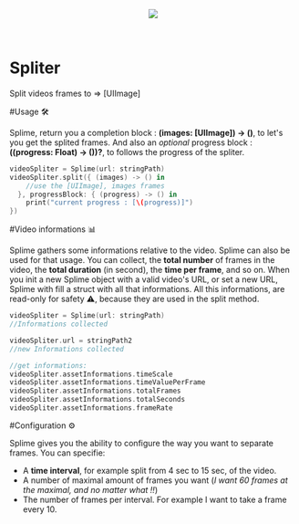 <p align="center">
  <img src ="https://cloud.githubusercontent.com/assets/3276768/12470123/bfe1a198-c045-11e5-8960-7b5d59c4c8da.png"/>
</p>
</br>

# Spliter
Split videos frames to => [UIImage]


#Usage 🛠

Splime, return you a completion block : **(images: [UIImage]) -> ()**, to let's you get the splited frames. And also an *optional* progress block : **((progress: Float) -> ())?**, to follows the progress of the spliter.

```swift
videoSpliter = Splime(url: stringPath)
videoSpliter.split({ (images) -> () in
    //use the [UIImage], images frames            
  }, progressBlock: { (progress) -> () in
    print("current progress : [\(progress)]")
})
```

#Video informations 📊

Splime gathers some informations relative to the video. Splime can also be used for that usage.
You can collect, the **total number** of frames in the video, the **total duration** (in second), the **time per frame**, and so on. When you init a new Splime object with a valid video's URL, or set a new URL, Splime with fill a struct with all that informations. All this informations, are read-only for safety ⚠️, because they are used in the split method.

```Swift
videoSpliter = Splime(url: stringPath)
//Informations collected

videoSpliter.url = stringPath2
//new Informations collected

//get informations:
videoSpliter.assetInformations.timeScale
videoSpliter.assetInformations.timeValuePerFrame
videoSpliter.assetInformations.totalFrames
videoSpliter.assetInformations.totalSeconds
videoSpliter.assetInformations.frameRate
```

#Configuration ⚙

Splime gives you the ability to configure the way you want to separate frames.
You can specifie:
- A **time interval**, for example split from 4 sec to 15 sec, of the video.
- A number of maximal amount of frames you want (*I want 60 frames at the maximal, and no matter what !!*)
- The number of frames per interval. For example I want to take a frame every 10.


